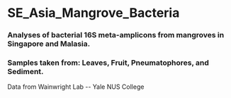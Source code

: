 # SE_Asia_Mangrove_Bacteria

### Analyses of bacterial 16S meta-amplicons from mangroves in Singapore and Malasia. 

### Samples taken from: Leaves, Fruit, Pneumatophores, and Sediment.

Data from Wainwright Lab -- Yale NUS College

